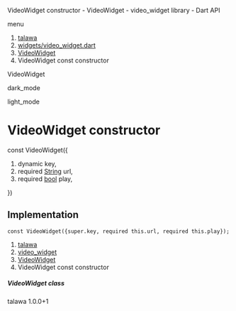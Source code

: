 




VideoWidget constructor - VideoWidget - video\_widget library - Dart API







menu

1. [talawa](../../index.html)
2. [widgets/video\_widget.dart](../../file-___home_harshil_Desktop_open-source_palisadoes_talawa_lib_widgets_video_widget/)
3. [VideoWidget](../../file-___home_harshil_Desktop_open-source_palisadoes_talawa_lib_widgets_video_widget/VideoWidget-class.html)
4. VideoWidget const constructor

VideoWidget


dark\_mode

light\_mode




# VideoWidget constructor


const
VideoWidget({

1. dynamic key,
2. required [String](https://api.flutter.dev/flutter/dart-core/String-class.html) url,
3. required [bool](https://api.flutter.dev/flutter/dart-core/bool-class.html) play,

})

## Implementation

```
const VideoWidget({super.key, required this.url, required this.play});
```

 


1. [talawa](../../index.html)
2. [video\_widget](../../file-___home_harshil_Desktop_open-source_palisadoes_talawa_lib_widgets_video_widget/)
3. [VideoWidget](../../file-___home_harshil_Desktop_open-source_palisadoes_talawa_lib_widgets_video_widget/VideoWidget-class.html)
4. VideoWidget const constructor

##### VideoWidget class





talawa
1.0.0+1






